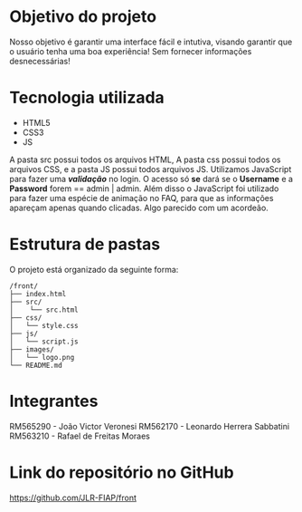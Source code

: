 # Objetivo do projeto
Nosso objetivo é garantir uma interface fácil e intutiva, visando garantir que o usuário tenha uma boa experiência! Sem fornecer informações desnecessárias!


# Tecnologia utilizada
- HTML5
- CSS3
- JS

A pasta src possui todos os arquivos HTML, A pasta css possui todos os arquivos CSS, e a pasta JS possui todos arquivos JS. Utilizamos JavaScript para fazer uma ***validação*** no login. O acesso só **se** dará se o ****Username**** e a ****Password**** forem == admin | admin.
Além disso o JavaScript foi utilizado para fazer uma espécie de animação no FAQ, para que as informações apareçam apenas quando clicadas. Algo parecido com um acordeão.

# Estrutura de pastas
O projeto está organizado da seguinte forma:

    /front/
    ├── index.html
    ├── src/
    │    └── src.html
    ├── css/
    │   └── style.css
    ├── js/
    │   └── script.js
    ├── images/
    │   └── logo.png
    └── README.md


# Integrantes
RM565290 - João Victor Veronesi
RM562170 - Leonardo Herrera Sabbatini
RM563210 - Rafael de Freitas Moraes

# Link do repositório no GitHub
https://github.com/JLR-FIAP/front
